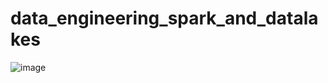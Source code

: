 # data_engineering_spark_and_datalakes

![image](https://github.com/ksharawi/data_engineering_spark_and_datalakes/assets/94605032/ee40f1d8-9222-48c9-b6c9-9a94c2fdcf23)
